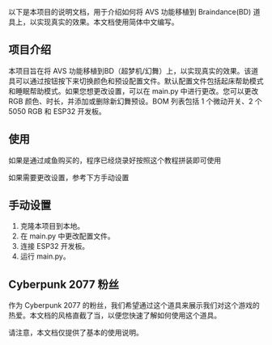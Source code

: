 以下是本项目的说明文档，用于介绍如何将 AVS 功能移植到 Braindance(BD) 道具上，以实现真实的效果。本文档使用简体中文编写。

## 项目介绍

本项目旨在将 AVS 功能移植到BD（超梦机/幻舞）上，以实现真实的效果。该道具可以通过按钮按下来切换颜色和预设配置文件。默认配置文件包括起床帮助模式和睡眠帮助模式。如果您想更改设置，可以在 main.py 中进行更改。您可以更改 RGB 颜色、时长，并添加或删除新幻舞预设。BOM 列表包括 1 个微动开关、2 个 5050 RGB 和 ESP32 开发板。

## 使用

如果是通过咸鱼购买的，程序已经烧录好按照这个教程拼装即可使用

如果需要更改设置，参考下方手动设置

## 手动设置

1. 克隆本项目到本地。
2. 在 main.py 中更改配置文件。
3. 连接 ESP32 开发板。
4. 运行 main.py。

## Cyberpunk 2077 粉丝

作为 Cyberpunk 2077 的粉丝，我们希望通过这个道具来展示我们对这个游戏的热爱。本文档的风格直截了当，以便您快速了解如何使用这个道具。

请注意，本文档仅提供了基本的使用说明。
